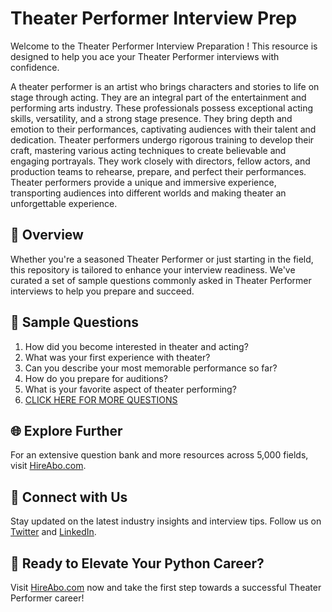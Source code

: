 # Theater Performer Interview Prep

Welcome to the Theater Performer Interview Preparation ! This resource is designed to help you ace your Theater Performer interviews with confidence.

A theater performer is an artist who brings characters and stories to life on stage through acting. They are an integral part of the entertainment and performing arts industry. These professionals possess exceptional acting skills, versatility, and a strong stage presence. They bring depth and emotion to their performances, captivating audiences with their talent and dedication. Theater performers undergo rigorous training to develop their craft, mastering various acting techniques to create believable and engaging portrayals. They work closely with directors, fellow actors, and production teams to rehearse, prepare, and perfect their performances. Theater performers provide a unique and immersive experience, transporting audiences into different worlds and making theater an unforgettable experience.

## 🚀 Overview

Whether you're a seasoned Theater Performer or just starting in the field, this repository is tailored to enhance your interview readiness. We've curated a set of sample questions commonly asked in Theater Performer interviews to help you prepare and succeed.

## 📝 Sample Questions

1. How did you become interested in theater and acting?
2. What was your first experience with theater?
3. Can you describe your most memorable performance so far?
4. How do you prepare for auditions?
5. What is your favorite aspect of theater performing?
6. [CLICK HERE FOR MORE QUESTIONS](https://hireabo.com/job/16_0_7/Theater%20Performer)

## 🌐 Explore Further

For an extensive question bank and more resources across 5,000 fields, visit [HireAbo.com](https://www.hireabo.com).

## 📱 Connect with Us

Stay updated on the latest industry insights and interview tips. Follow us on [Twitter](https://twitter.com/hireabo) and [LinkedIn](https://www.linkedin.com/in/hire-abo-3609972a8/).

## 🚀 Ready to Elevate Your Python Career?

Visit [HireAbo.com](https://www.hireabo.com) now and take the first step towards a successful Theater Performer career!